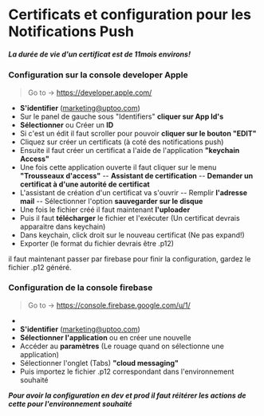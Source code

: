 # Certificats et configuration pour les  Notifications Push

##### **La durée de vie d'un certificat est de 11mois environs!**

### Configuration sur la console developer Apple 
> Go to -> https://developer.apple.com/

- **S'identifier** (marketing@uptoo.com)
- Sur le panel de gauche sous "Identifiers" **cliquer sur App Id's**
- **Sélectionner** ou Créer un **ID**
- Si c'est un édit il faut scroller pour pouvoir **cliquer sur le bouton "EDIT"**
- Cliquez sur créer un certificats (à coté des notifications push)
- Ensuite il faut créer un certificat a l'aide de l'application **"keychain Access"**
- Une fois cette application ouverte il faut cliquer sur le menu **"Trousseaux d'access"**
-- **Assistant de certification**
-- **Demander un certificat à d'une autorité de certificat**
- L'assistant de création d'un certificat va s'ouvrir
-- Remplir **l'adresse mail**
-- Sélectionner l'option **sauvegarder sur le disque**
- Une fois le fichier créé il faut maintenant **l'uploader**
- Puis il faut **télécharger** le fichier et l'exécuter (Un certificat devrais apparaitre dans keychain)
- Dans keychain, click droit sur le nouveau certificat (Ne pas expand!)
- Exporter (le format du fichier devrais être .p12)

il faut maintenant passer par firebase pour finir la configuration, gardez le fichier .p12 généré.

### Configuration de la console firebase

> Go to -> https://console.firebase.google.com/u/1/
-
- **S'identifier** (marketing@uptoo.com)
- **Sélectionner l'application** ou en créer une nouvelle
- Accéder au **paramètres** (Le rouage quand on sélectionne une application)
- Sélectionner l'onglet (Tabs) **"cloud messaging"**
- Puis importez le fichier .p12 correspondant dans l'environnement souhaité

***Pour avoir la configuration en dev et prod il faut réitérer les actions de cette pour l'environnement souhaité***

